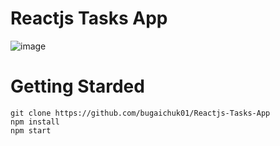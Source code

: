 # Reactjs Tasks App

![image](https://user-images.githubusercontent.com/90038064/175081768-1459250d-35f3-4d5c-bf30-a992041bf407.png)

# Getting Starded

```
git clone https://github.com/bugaichuk01/Reactjs-Tasks-App
npm install
npm start
```
